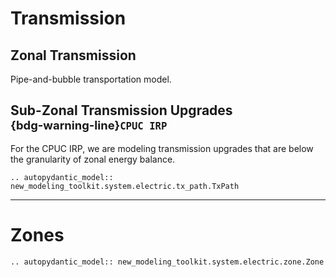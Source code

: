 # Transmission

## Zonal Transmission

Pipe-and-bubble transportation model.

## Sub-Zonal Transmission Upgrades<br><span style="font-size:1.15rem">{bdg-warning-line}`CPUC IRP`</span>

For the CPUC IRP, we are modeling transmission upgrades that are below the granularity of zonal energy balance.

```{eval-rst}
.. autopydantic_model:: new_modeling_toolkit.system.electric.tx_path.TxPath
```

---

# Zones

```{eval-rst}
.. autopydantic_model:: new_modeling_toolkit.system.electric.zone.Zone
```